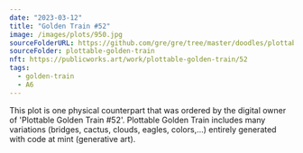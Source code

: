 ```yaml
---
date: "2023-03-12"
title: "Golden Train #52"
image: /images/plots/950.jpg
sourceFolderURL: https://github.com/gre/gre/tree/master/doodles/plottable-golden-train
sourceFolder: plottable-golden-train
nft: https://publicworks.art/work/plottable-golden-train/52
tags:
  - golden-train
  - A6
---
```


This plot is one physical counterpart that was ordered by the digital owner of 'Plottable Golden Train #52'. 
Plottable Golden Train includes many variations (bridges, cactus, clouds, eagles, colors,...) entirely generated with code at mint (generative art).
